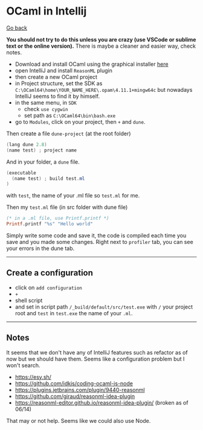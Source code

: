 # OCaml in Intellij

[Go back](..)

**You should not try to do this unless you are crazy
(use VSCode or sublime text or the online version).**
There is maybe a cleaner and easier way, check notes.

* Download and install OCaml using the graphical 
installer [here](https://fdopen.github.io/opam-repository-mingw/installation/)
* open IntelliJ and install ``ReasonML`` plugin
* then create a new OCaml project
* in Project structure, set the SDK as ``C:\OCaml64\home\YOUR_NAME_HERE\.opam\4.11.1+mingw64c``
but nowadays IntelliJ seems to find it by himself.
* in the same menu, in ``SDK``
  * check `use cygwin`
  * set path as `C:\OCaml64\bin\bash.exe`
* go to ``Modules``, click on your project, then `+` and `dune`.

Then create a file ``dune-project`` (at the root folder)

```java
(lang dune 2.8)
(name test) ; project name
```

And in your folder, a ``dune`` file.

```java
(executable
  (name test) ; build test.ml
)
```

with `test`, the name of your .ml file so ``test.ml`` for me.

Then my ``test.ml`` file (in src folder with dune file)

```ocaml
(* in a .ml file, use Printf.printf *)
Printf.printf "%s" "Hello world"
```

Simply write some code and save it, the code is compiled each
time you save and you made some changes. Right next to ``profiler``
tab, you can see your errors in the dune tab.

<hr class="sl">

## Create a configuration

* click on ``add configuration``
* ``+``
* shell script
* and set in script path ``/_build/default/src/test.exe``
with ``/`` your project root and `test` in `test.exe`
  the name of your ``.ml``.

<hr class="sr">
  
## Notes

It seems that we don't have any of IntelliJ features such
as refactor as of now but we should have them. Seems like
a configuration problem but I won't search.

* <https://esy.sh/>
* <https://github.com/idkjs/coding-ocaml-js-node>
* <https://plugins.jetbrains.com/plugin/9440-reasonml>
* <https://github.com/giraud/reasonml-idea-plugin>
* <https://reasonml-editor.github.io/reasonml-idea-plugin/> (broken as of 06/14)

That may or not help. Seems like we could also use Node.